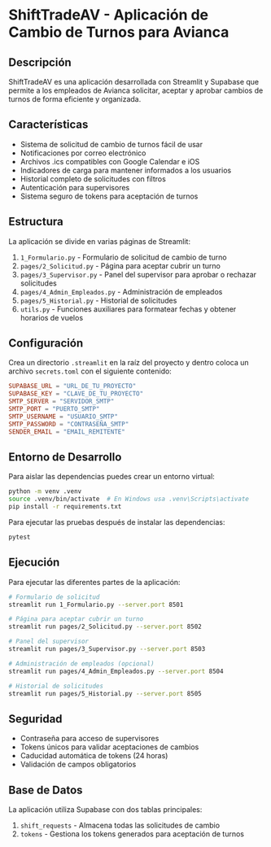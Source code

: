 # ShiftTradeAV - Aplicación de Cambio de Turnos para Avianca

## Descripción
ShiftTradeAV es una aplicación desarrollada con Streamlit y Supabase que permite a los empleados de Avianca solicitar, aceptar y aprobar cambios de turnos de forma eficiente y organizada.

## Características
- Sistema de solicitud de cambio de turnos fácil de usar
- Notificaciones por correo electrónico
- Archivos .ics compatibles con Google Calendar e iOS
- Indicadores de carga para mantener informados a los usuarios
- Historial completo de solicitudes con filtros
- Autenticación para supervisores
- Sistema seguro de tokens para aceptación de turnos

## Estructura
La aplicación se divide en varias páginas de Streamlit:
1. `1_Formulario.py` - Formulario de solicitud de cambio de turno
2. `pages/2_Solicitud.py` - Página para aceptar cubrir un turno
3. `pages/3_Supervisor.py` - Panel del supervisor para aprobar o rechazar solicitudes
4. `pages/4_Admin_Empleados.py` - Administración de empleados
5. `pages/5_Historial.py` - Historial de solicitudes
6. `utils.py` - Funciones auxiliares para formatear fechas y obtener horarios de vuelos

## Configuración
Crea un directorio `.streamlit` en la raíz del proyecto y dentro coloca un archivo `secrets.toml` con el siguiente contenido:
```toml
SUPABASE_URL = "URL_DE_TU_PROYECTO"
SUPABASE_KEY = "CLAVE_DE_TU_PROYECTO"
SMTP_SERVER = "SERVIDOR_SMTP"
SMTP_PORT = "PUERTO_SMTP"
SMTP_USERNAME = "USUARIO_SMTP"
SMTP_PASSWORD = "CONTRASEÑA_SMTP"
SENDER_EMAIL = "EMAIL_REMITENTE"
```

## Entorno de Desarrollo
Para aislar las dependencias puedes crear un entorno virtual:
```bash
python -m venv .venv
source .venv/bin/activate  # En Windows usa .venv\Scripts\activate
pip install -r requirements.txt
```

Para ejecutar las pruebas después de instalar las dependencias:
```bash
pytest
```

## Ejecución
Para ejecutar las diferentes partes de la aplicación:
```bash
# Formulario de solicitud
streamlit run 1_Formulario.py --server.port 8501

# Página para aceptar cubrir un turno
streamlit run pages/2_Solicitud.py --server.port 8502

# Panel del supervisor
streamlit run pages/3_Supervisor.py --server.port 8503

# Administración de empleados (opcional)
streamlit run pages/4_Admin_Empleados.py --server.port 8504

# Historial de solicitudes
streamlit run pages/5_Historial.py --server.port 8505
```

## Seguridad
- Contraseña para acceso de supervisores
- Tokens únicos para validar aceptaciones de cambios
- Caducidad automática de tokens (24 horas)
- Validación de campos obligatorios

## Base de Datos
La aplicación utiliza Supabase con dos tablas principales:
1. `shift_requests` - Almacena todas las solicitudes de cambio
2. `tokens` - Gestiona los tokens generados para aceptación de turnos
